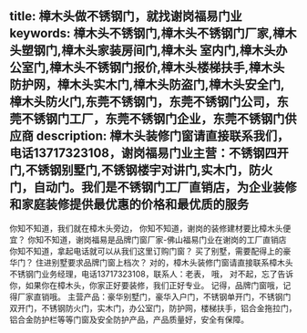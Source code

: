 title: 樟木头做不锈钢门，就找谢岗福易门业
keywords: 樟木头不锈钢门,樟木头不锈钢门厂家,樟木头塑钢门,樟木头家装房间门,樟木头 室内门,樟木头办公室门,樟木头不锈钢门报价,樟木头楼梯扶手,樟木头防护网，樟木头实木门,樟木头防盗门,樟木头安全门,樟木头防火门,东莞不锈钢门，东莞不锈钢门公司，东莞不锈钢门工厂，东莞不锈钢门企业，东莞不锈钢门供应商
description: 樟木头装修门窗请直接联系我们，电话13717323108，谢岗福易门业主营：不锈钢四开门,不锈钢别墅门,不锈钢楼宇对讲门,实木门，防火门，自动门。我们是不锈钢门工厂直销店，为企业装修和家庭装修提供最优惠的价格和最优质的服务
---
你知不知道，我们就在樟木头旁边，
你知不知道，谢岗的装修建材要比樟木头便宜？
你知不知道，谢岗福易是品牌门窗厂家-佛山福易门业在谢岗的工厂直销店
你知不知道，拿起电话就可以从我们这里订购门窗？
买了别墅，需要配得上的豪华门？
住进别墅要求品牌门窗上档次？
对的，樟木头装修门窗请直接联系樟木头不锈钢门业务经理，电话13717323108，联系人：老表，
哦，
对不起，忘了告诉你，如果你在樟木头，你家正好要装修，我们正好专业。
记得，品牌门窗哦，记得厂家直销哦。
主营产品：豪华别墅门，豪华入户门，不锈钢单开门，不锈钢门双开门，不锈钢防火门，实木门，办公室门，防护网，楼梯扶手，铝合金拖拉门，铝合金防护栏等等门窗及安全防护产品，产品质量好，安全有保障。
